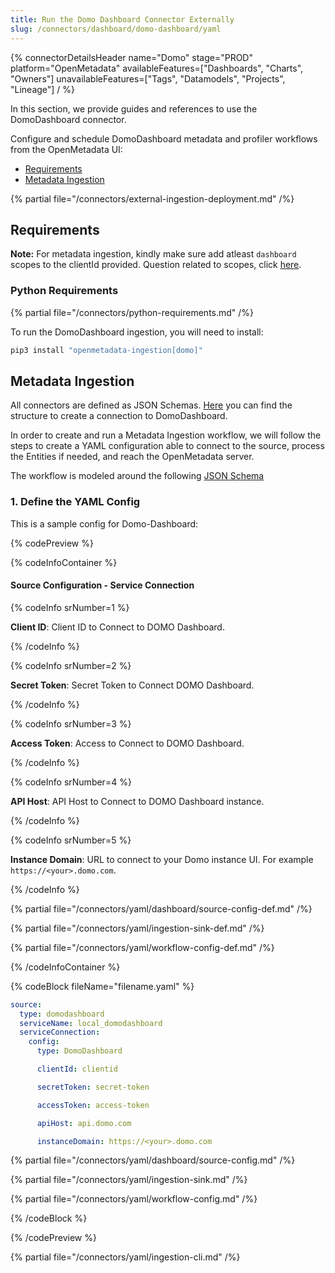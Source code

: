 ```yaml
---
title: Run the Domo Dashboard Connector Externally
slug: /connectors/dashboard/domo-dashboard/yaml
---
```


{% connectorDetailsHeader
  name="Domo"
  stage="PROD"
  platform="OpenMetadata"
  availableFeatures=["Dashboards", "Charts", "Owners"]
  unavailableFeatures=["Tags", "Datamodels", "Projects", "Lineage"]
/ %}

In this section, we provide guides and references to use the DomoDashboard connector.

Configure and schedule DomoDashboard metadata and profiler workflows from the OpenMetadata UI:

- [Requirements](#requirements)
- [Metadata Ingestion](#metadata-ingestion)

{% partial file="/connectors/external-ingestion-deployment.md" /%}

## Requirements

**Note:** For metadata ingestion, kindly make sure add atleast `dashboard` scopes to the clientId provided.
Question related to scopes, click [here](https://developer.domo.com/portal/1845fc11bbe5d-api-authentication).

### Python Requirements

{% partial file="/connectors/python-requirements.md" /%}

To run the DomoDashboard ingestion, you will need to install:

```bash
pip3 install "openmetadata-ingestion[domo]"
```

## Metadata Ingestion

All connectors are defined as JSON Schemas. 
[Here](https://github.com/open-metadata/OpenMetadata/blob/main/openmetadata-spec/src/main/resources/json/schema/entity/services/connections/dashboard/lookerConnection.json)
you can find the structure to create a connection to DomoDashboard.

In order to create and run a Metadata Ingestion workflow, we will follow
the steps to create a YAML configuration able to connect to the source,
process the Entities if needed, and reach the OpenMetadata server.

The workflow is modeled around the following
[JSON Schema](https://github.com/open-metadata/OpenMetadata/blob/main/openmetadata-spec/src/main/resources/json/schema/metadataIngestion/workflow.json)

### 1. Define the YAML Config

This is a sample config for Domo-Dashboard:

{% codePreview %}

{% codeInfoContainer %}

#### Source Configuration - Service Connection

{% codeInfo srNumber=1 %}

**Client ID**: Client ID to Connect to DOMO Dashboard.

{% /codeInfo %}

{% codeInfo srNumber=2 %}

**Secret Token**: Secret Token to Connect DOMO Dashboard.

{% /codeInfo %}

{% codeInfo srNumber=3 %}

**Access Token**: Access to Connect to DOMO Dashboard.

{% /codeInfo %}

{% codeInfo srNumber=4 %}

**API Host**:  API Host to Connect to DOMO Dashboard instance.

{% /codeInfo %}

{% codeInfo srNumber=5 %}

**Instance Domain**: URL to connect to your Domo instance UI. For example `https://<your>.domo.com`.

{% /codeInfo %}

{% partial file="/connectors/yaml/dashboard/source-config-def.md" /%}

{% partial file="/connectors/yaml/ingestion-sink-def.md" /%}

{% partial file="/connectors/yaml/workflow-config-def.md" /%}

{% /codeInfoContainer %}

{% codeBlock fileName="filename.yaml" %}

```yaml {% isCodeBlock=true %}
source:
  type: domodashboard
  serviceName: local_domodashboard
  serviceConnection:
    config:
      type: DomoDashboard
```
```yaml {% srNumber=1 %}
      clientId: clientid
```
```yaml {% srNumber=2 %}
      secretToken: secret-token
```
```yaml {% srNumber=3 %}
      accessToken: access-token
```
```yaml {% srNumber=4 %}
      apiHost: api.domo.com
```
```yaml {% srNumber=5 %}
      instanceDomain: https://<your>.domo.com
```

{% partial file="/connectors/yaml/dashboard/source-config.md" /%}

{% partial file="/connectors/yaml/ingestion-sink.md" /%}

{% partial file="/connectors/yaml/workflow-config.md" /%}

{% /codeBlock %}

{% /codePreview %}

{% partial file="/connectors/yaml/ingestion-cli.md" /%}

